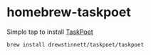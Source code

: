# homebrew-taskpoet

Simple tap to install [TaskPoet](https://github.com/drewstinnett/taskpoet)

```
brew install drewstinnett/taskpoet/taskpoet
```
